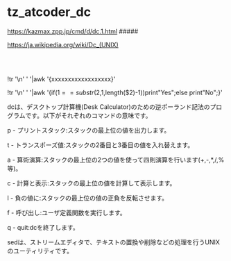 # tz_atcoder_dc

https://kazmax.zpp.jp/cmd/d/dc.1.html  #####

https://ja.wikipedia.org/wiki/Dc_(UNIX)


<br/><br/>


!tr '\n' ' '|awk '{xxxxxxxxxxxxxxxxxx}'

!tr '\n' ' '|awk '{if($1==substr($2,1,length($2)-1))print"Yes";else print"No";}'


dcは、デスクトップ計算機(Desk Calculator)のための逆ポーランド記法のプログラムです。以下がそれぞれのコマンドの意味です。

p - プリントスタック:スタックの最上位の値を出力します。

t - トランスポーズ値:スタックの2番目と3番目の値を入れ替えます。

a - 算術演算:スタックの最上位の2つの値を使って四則演算を行います(+,-,*,/,%等)。

c - 計算と表示:スタックの最上位の値を計算して表示します。

l - 負の値に:スタックの最上位の値の正負を反転させます。

f - 呼び出し:ユーザ定義関数を実行します。

q - quit:dcを終了します。

sedは、ストリームエディタで、テキストの置換や削除などの処理を行うUNIXのユーティリティです。
